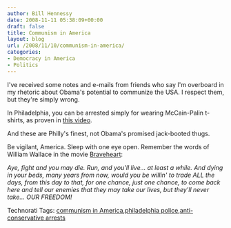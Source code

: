 ```yaml
---
author: Bill Hennessy
date: 2008-11-11 05:38:09+00:00
draft: false
title: Communism in America
layout: blog
url: /2008/11/10/communism-in-america/
categories:
- Democracy in America
- Politics
---
```


I've received some notes and e-mails from friends who say I'm overboard in my rhetoric about Obama's potential to communize the USA. I respect them, but they're simply wrong.

 

In Philadelphia, you can be arrested simply for wearing McCain-Palin t-shirts, as proven in [this video](https://www.red-alerts.com/un-american-activities/the-future-of-america/).

 

And these are Philly's finest, not Obama's promised jack-booted thugs. 

 

Be vigilant, America. Sleep with one eye open. Remember the words of William Wallace in the movie [Braveheart](https://hennessysview.com/2008/11/09/its-movie-time-for-conservatives/):

 

_Aye, fight and you may die. Run, and you'll live… at least a while. And dying in your beds, many years from now, would you be willin' to trade ALL the days, from this day to that, for one chance, just one chance, to come back here and tell our enemies that they may take our lives, but they'll never take… OUR FREEDOM!_

 

Technorati Tags: [communism in America](https://technorati.com/tags/communism%20in%20America),[philadelphia police](https://technorati.com/tags/philadelphia%20police),[anti-conservative arrests](https://technorati.com/tags/anti-conservative%20arrests)
